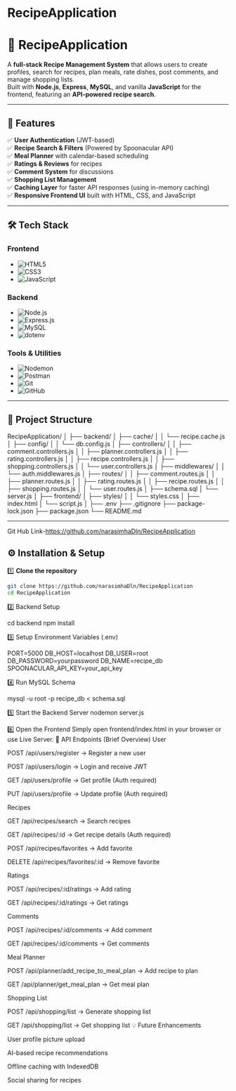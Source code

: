 # RecipeApplication

# 🍲 RecipeApplication

A **full-stack Recipe Management System** that allows users to create profiles, search for recipes, plan meals, rate dishes, post comments, and manage shopping lists.  
Built with **Node.js**, **Express**, **MySQL**, and vanilla **JavaScript** for the frontend, featuring an **API-powered recipe search**.

---

## 🌟 Features

✅ **User Authentication** (JWT-based)  
✅ **Recipe Search & Filters** (Powered by Spoonacular API)  
✅ **Meal Planner** with calendar-based scheduling  
✅ **Ratings & Reviews** for recipes  
✅ **Comment System** for discussions  
✅ **Shopping List Management**  
✅ **Caching Layer** for faster API responses (using in-memory caching)  
✅ **Responsive Frontend UI** built with HTML, CSS, and JavaScript

---

## 🛠 Tech Stack

### **Frontend**

- ![HTML5](https://img.shields.io/badge/HTML5-E34F26?logo=html5&logoColor=white)
- ![CSS3](https://img.shields.io/badge/CSS3-1572B6?logo=css3&logoColor=white)
- ![JavaScript](https://img.shields.io/badge/JavaScript-F7DF1E?logo=javascript&logoColor=black)

### **Backend**

- ![Node.js](https://img.shields.io/badge/Node.js-339933?logo=node.js&logoColor=white)
- ![Express.js](https://img.shields.io/badge/Express.js-000000?logo=express&logoColor=white)
- ![MySQL](https://img.shields.io/badge/MySQL-4479A1?logo=mysql&logoColor=white)
- ![dotenv](https://img.shields.io/badge/dotenv-000000?logo=dotenv&logoColor=white)

### **Tools & Utilities**

- ![Nodemon](https://img.shields.io/badge/Nodemon-76D04B?logo=nodemon&logoColor=white)
- ![Postman](https://img.shields.io/badge/Postman-FF6C37?logo=postman&logoColor=white)
- ![Git](https://img.shields.io/badge/Git-F05032?logo=git&logoColor=white)
- ![GitHub](https://img.shields.io/badge/GitHub-181717?logo=github&logoColor=white)

---

## 📂 Project Structure

RecipeApplication/
│
├── backend/
│ ├── cache/
│ │ └── recipe.cache.js
│ ├── config/
│ │ └── db.config.js
│ ├── controllers/
│ │ ├── comment.controllers.js
│ │ ├── planner.controllers.js
│ │ ├── rating.controllers.js
│ │ ├── recipe.controllers.js
│ │ ├── shopping.controllers.js
│ │ └── user.controllers.js
│ ├── middlewares/
│ │ └── auth.middlewares.js
│ ├── routes/
│ │ ├── comment.routes.js
│ │ ├── planner.routes.js
│ │ ├── rating.routes.js
│ │ ├── recipe.routes.js
│ │ ├── shopping.routes.js
│ │ └── user.routes.js
│ ├── schema.sql
│ └── server.js
│
├── frontend/
│ ├── styles/
│ │ └── styles.css
│ ├── index.html
│ └── script.js
│
├── .env
├── .gitignore
├── package-lock.json
├── package.json
└── README.md

---
Git Hub Link-https://github.com/narasimhaDln/RecipeApplication
## ⚙️ Installation & Setup

1️⃣ **Clone the repository**

```bash
git clone https://github.com/narasimhaDln/RecipeApplication
cd RecipeApplication
```

2️⃣ Backend Setup

cd backend
npm install

3️⃣ Setup Environment Variables (.env)

PORT=5000
DB_HOST=localhost
DB_USER=root
DB_PASSWORD=yourpassword
DB_NAME=recipe_db
SPOONACULAR_API_KEY=your_api_key

4️⃣ Run MySQL Schema

mysql -u root -p recipe_db < schema.sql


5️⃣ Start the Backend Server
nodemon server.js

6️⃣ Open the Frontend
Simply open frontend/index.html in your browser or use Live Server.
📡 API Endpoints (Brief Overview)
User

POST /api/users/register → Register a new user

POST /api/users/login → Login and receive JWT

GET /api/users/profile → Get profile (Auth required)

PUT /api/users/profile → Update profile (Auth required)

Recipes

GET /api/recipes/search → Search recipes

GET /api/recipes/:id → Get recipe details (Auth required)

POST /api/recipes/favorites → Add favorite

DELETE /api/recipes/favorites/:id → Remove favorite

Ratings

POST /api/recipes/:id/ratings → Add rating

GET /api/recipes/:id/ratings → Get ratings

Comments

POST /api/recipes/:id/comments → Add comment

GET /api/recipes/:id/comments → Get comments

Meal Planner

POST /api/planner/add_recipe_to_meal_plan → Add recipe to plan

GET /api/planner/get_meal_plan → Get meal plan

Shopping List

POST /api/shopping/list → Generate shopping list

GET /api/shopping/list → Get shopping list
💡 Future Enhancements

User profile picture upload

AI-based recipe recommendations

Offline caching with IndexedDB

Social sharing for recipes
